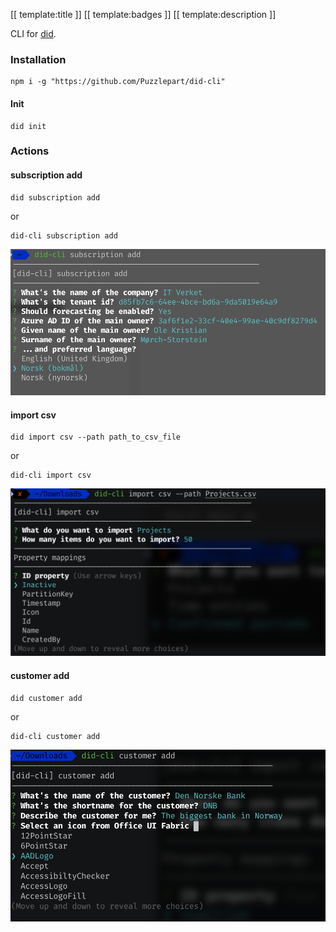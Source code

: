 [[ template:title ]] [[ template:badges ]] [[ template:description ]]

CLI for [did](https://github.com/Puzzlepart/did).

### Installation

```shell
npm i -g "https://github.com/Puzzlepart/did-cli"
```


#### Init

```shell
did init
```



### Actions

#### subscription add

```shell
did subscription add
```

or

```shell
did-cli subscription add
```



![image-20210311092849679](assets/image-20210311092849679.png)

#### import csv

```shell
did import csv --path path_to_csv_file
```

or

```shell
did-cli import csv
```


![image-20210311092955701](assets/image-20210311092955701.png)

#### customer add

```shell
did customer add
```

or

```shell
did-cli customer add
```

![image-20210311093034792](assets/image-20210311093034792.png)
